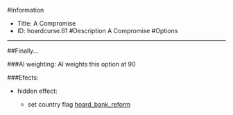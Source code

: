 #Information
 - Title: A Compromise
 - ID: hoardcurse.61
#Description
A Compromise
#Options

___
##Finally...

###AI weighting:
AI weights this option at 90


###Efects:<ul><li>hidden effect:</li><ul><li>set country flag [hoard_bank_reform](../flags/hoard_bank_reform.md)</li></ul></ul>
